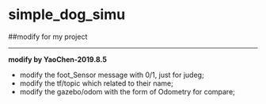 # simple_dog_simu

##modify for my project

---

**modify by YaoChen-2019.8.5**
- modify the foot_Sensor message with 0/1, just for judeg;
- modify the tf/topic which related to their name;
- modify the gazebo/odom with the form of Odometry for compare;
